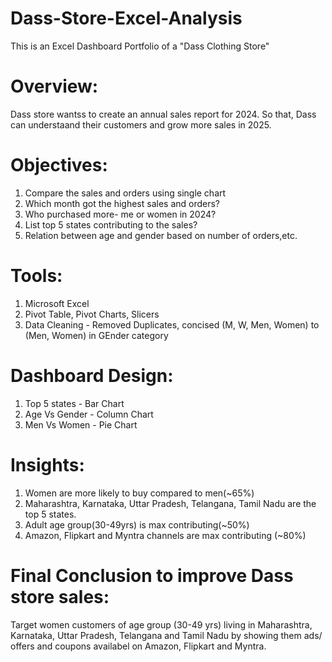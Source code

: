 # Dass-Store-Excel-Analysis
This is an Excel Dashboard Portfolio of a "Dass Clothing Store"
# Overview: 
Dass store wantss to create an annual sales report for 2024. So that, Dass can understaand their customers and grow more sales in 2025.


# Objectives:
1. Compare the sales and orders using single chart
2. Which month got the highest sales and orders?
3. Who purchased more- me or women in 2024?
4. List top 5 states contributing to the sales?
5. Relation between age and gender based on number of orders,etc.

# Tools:
1. Microsoft Excel
2. Pivot Table, Pivot Charts, Slicers
3. Data Cleaning - Removed Duplicates, concised (M, W, Men, Women) to (Men, Women) in GEnder category

# Dashboard Design:
1. Top 5 states - Bar Chart
2. Age Vs Gender - Column Chart
3. Men Vs Women - Pie Chart

# Insights:
1. Women are more likely to buy compared to men(~65%)
2. Maharashtra, Karnataka, Uttar Pradesh, Telangana, Tamil Nadu are the top 5 states.
3. Adult age group(30-49yrs) is max contributing(~50%)
4. Amazon, Flipkart and Myntra channels are max contributing (~80%)

# Final Conclusion to improve Dass store sales:
Target women customers of age group (30-49 yrs) living in Maharashtra, Karnataka, Uttar Pradesh, Telangana and Tamil Nadu by showing them ads/ offers and coupons availabel on Amazon, Flipkart and Myntra.
